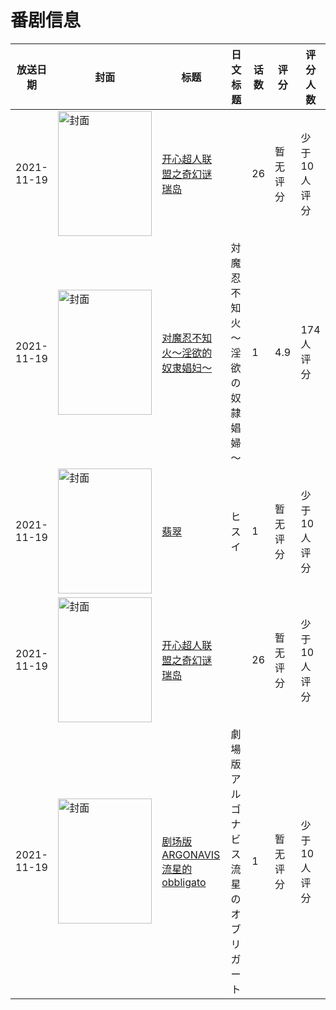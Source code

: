 # 番剧信息

|放送日期|封面|标题|日文标题|话数|评分|评分人数|
|---|---|---|---|---|---|---|
|2021-11-19|<img src="https://lain.bgm.tv/pic/cover/c/33/52/410023_7PgYU.jpg" alt="封面" style="width:150px;height:200px;object-fit:cover;">|[开心超人联盟之奇幻谜瑞岛](https://bangumi.tv/subject/410023)||26|暂无评分|少于10人评分|
|2021-11-19|<img src="https://bangumi.tv/img/no_icon_subject.png" alt="封面" style="width:150px;height:200px;object-fit:cover;">|[对魔忍不知火～淫欲的奴隶娼妇～](https://bangumi.tv/subject/354311)|対魔忍不知火～淫欲の奴隷娼婦～|1|4.9|174人评分|
|2021-11-19|<img src="https://lain.bgm.tv/pic/cover/c/d5/35/416444_kURVD.jpg" alt="封面" style="width:150px;height:200px;object-fit:cover;">|[翡翠](https://bangumi.tv/subject/416444)|ヒスイ|1|暂无评分|少于10人评分|
|2021-11-19|<img src="https://lain.bgm.tv/pic/cover/c/33/52/410023_7PgYU.jpg" alt="封面" style="width:150px;height:200px;object-fit:cover;">|[开心超人联盟之奇幻谜瑞岛](https://bangumi.tv/subject/410023)||26|暂无评分|少于10人评分|
|2021-11-19|<img src="https://lain.bgm.tv/pic/cover/c/56/cc/337274_133r8.jpg" alt="封面" style="width:150px;height:200px;object-fit:cover;">|[剧场版 ARGONAVIS 流星的obbligato](https://bangumi.tv/subject/337274)|劇場版アルゴナビス 流星のオブリガート|1|暂无评分|少于10人评分|
